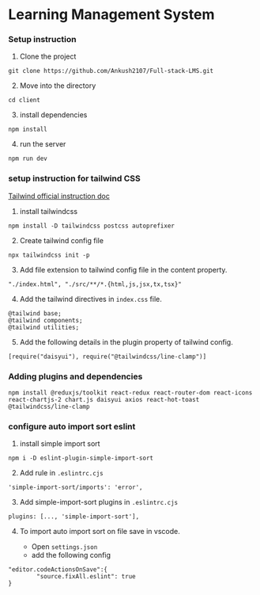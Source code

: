 # Learning Management System

### Setup instruction

1. Clone the project

```
git clone https://github.com/Ankush2107/Full-stack-LMS.git
```

2. Move into the directory

```
cd client
```

3. install dependencies

```
npm install
```

4. run the server

```
npm run dev
```

### setup instruction for tailwind CSS

[Tailwind official instruction doc](https://tailwindcss.com/docs/installation)

1. install tailwindcss

```
npm install -D tailwindcss postcss autoprefixer
```

2. Create tailwind config file

```
npx tailwindcss init -p
```

3. Add file extension to tailwind config file in the content property.

```
"./index.html", "./src/**/*.{html,js,jsx,tx,tsx}"
```

4. Add the tailwind directives in `index.css` file.

```
@tailwind base;
@tailwind components;
@tailwind utilities;
```

5. Add the following details in the plugin property of tailwind config.

```
[require("daisyui"), require("@tailwindcss/line-clamp")]
```

### Adding plugins and dependencies

```
npm install @reduxjs/toolkit react-redux react-router-dom react-icons react-chartjs-2 chart.js daisyui axios react-hot-toast @tailwindcss/line-clamp
```

### configure auto import sort eslint

1. install simple import sort

```
npm i -D eslint-plugin-simple-import-sort
```

2. Add rule in `.eslintrc.cjs`

```
'simple-import-sort/imports': 'error',
```

3. Add simple-import-sort plugins in `.eslintrc.cjs` 

```
plugins: [..., 'simple-import-sort'],
```

4. To import auto import sort on file save in vscode.

    - Open `settings.json`
    - add the following  config
```
"editor.codeActionsOnSave":{
        "source.fixAll.eslint": true 
}
```